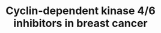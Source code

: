---
annotations:
- id: PW:0000624
  parent: disease pathway
  type: Pathway Ontology
  value: breast cancer pathway
- id: PW:0000754
  parent: drug pathway
  type: Pathway Ontology
  value: drug pathway
- id: PW:0002367
  parent: drug pathway
  type: Pathway Ontology
  value: antineoplastic drug pathway
- id: DOID:1612
  parent: disease of cellular proliferation
  type: Disease Ontology
  value: breast cancer
authors:
- Eweitz
citedin: ''
communities: []
description: '"Signaling pathways associated with tumorigenesis and combined treatments
  that alleviate drug resistance. Pharmaceutical CDK4/6 inhibitors palbociclib, ribociclib,
  and abemaciclib directly inhibit CDK4/6 activity. Moreover, the upstream mitogenic
  forces, including the canonical RAS-RAF-MEK-ERK pathway, heightened activity of
  the HER2-PI3K-AKT-mTOR axis, increase the cyclin D1 levels, activating CDK4/6 and
  promoting cellular progression to the S phase. Because of this foundation, PI3K,
  mTOR and MEK inhibitors induce synergistic anti-proliferative and pro-apoptotic
  effects, which lead to more durable cell cycle arrest and a delay to the onset of
  resistance. The Aromatase Inhibitors (AI), which inhibit the transformation of androgen
  into estradiol, thereby suppress breast cancer cell growth. Selective estrogen receptor
  modulator (SERM) and selective estrogen receptor downregulator (SERD) can affect
  estrogen receptors to produce the same inhibitory effect on tumor cells. ALT can
  keep p27 in a non-phosphorylated state, which is a stable form, and reduce both
  CDK2 and CDK4 activity. BMP4 and Fangchinoline can upregulate p21. Fangchinoline
  not only increases the level of CKIs (p21 and p27), but also inhibits cyclin D1/D3/E
  and CDK2/4/6. The ALT, BMP4 and Fangchinoline are still under preclinical study.
  In addition, clinical studies on the combination of CDK4/6 inhibitors with anti-HER2
  therapy and immunotherapy are under way."  Source: Figure F2 in https://www.ncbi.nlm.nih.gov/pmc/articles/PMC6775706.  Derived
  from https://pfocr.wikipathways.org/figures/PMC6775706__jcav10p5504g002.html.'
last-edited: 2025-10-31
ndex: null
organisms:
- Homo sapiens
redirect_from:
- /index.php/Pathway:WP5497
- /instance/WP5497
- /instance/WP5497_r140919
revision: r140919
schema-jsonld:
- '@context': https://schema.org/
  '@id': https://wikipathways.github.io/pathways/WP5497.html
  '@type': Dataset
  creator:
    '@type': Organization
    name: WikiPathways
  description: '"Signaling pathways associated with tumorigenesis and combined treatments
    that alleviate drug resistance. Pharmaceutical CDK4/6 inhibitors palbociclib,
    ribociclib, and abemaciclib directly inhibit CDK4/6 activity. Moreover, the upstream
    mitogenic forces, including the canonical RAS-RAF-MEK-ERK pathway, heightened
    activity of the HER2-PI3K-AKT-mTOR axis, increase the cyclin D1 levels, activating
    CDK4/6 and promoting cellular progression to the S phase. Because of this foundation,
    PI3K, mTOR and MEK inhibitors induce synergistic anti-proliferative and pro-apoptotic
    effects, which lead to more durable cell cycle arrest and a delay to the onset
    of resistance. The Aromatase Inhibitors (AI), which inhibit the transformation
    of androgen into estradiol, thereby suppress breast cancer cell growth. Selective
    estrogen receptor modulator (SERM) and selective estrogen receptor downregulator
    (SERD) can affect estrogen receptors to produce the same inhibitory effect on
    tumor cells. ALT can keep p27 in a non-phosphorylated state, which is a stable
    form, and reduce both CDK2 and CDK4 activity. BMP4 and Fangchinoline can upregulate
    p21. Fangchinoline not only increases the level of CKIs (p21 and p27), but also
    inhibits cyclin D1/D3/E and CDK2/4/6. The ALT, BMP4 and Fangchinoline are still
    under preclinical study. In addition, clinical studies on the combination of CDK4/6
    inhibitors with anti-HER2 therapy and immunotherapy are under way."  Source: Figure
    F2 in https://www.ncbi.nlm.nih.gov/pmc/articles/PMC6775706.  Derived from https://pfocr.wikipathways.org/figures/PMC6775706__jcav10p5504g002.html.'
  keywords:
  - AKT1
  - AKT2
  - AKT3
  - Abemaciclib
  - Anastrozole
  - Androgen
  - CCND1
  - CCNE1
  - CDK2
  - CDK4
  - CDK6
  - CDKN1A
  - CDKN1B
  - CYP19A1
  - EGFR
  - ERBB2
  - ESR1
  - Estradiol
  - Everolimus
  - Exemestane
  - Fangchinoline
  - Fulvestrant
  - HRAS
  - IGF1R
  - INS
  - IRS1
  - KRAS
  - Lapatinib
  - Letrozole
  - MAP2K1
  - MAP2K2
  - MAP2K3
  - MAP2K4
  - MAP2K5
  - MAP2K6
  - MAP2K7
  - MAPK1
  - MAPK3
  - MEKi
  - MTOR
  - NRAS
  - Neratinib
  - PI3Ki
  - PIK3C2A
  - PIK3C2B
  - PIK3C2G
  - PIK3CA
  - PIK3CB
  - PIK3CD
  - PIK3CG
  - PIK3R1
  - PIK3R2
  - PIK3R3
  - PIK3R4
  - PIK3R5
  - PIK3R6
  - Palbociclib
  - Pertuzumab
  - RAF1
  - RPTOR
  - Ribociclib
  - Tamoxifen
  - Toremifene
  - Trastuzumab
  - Trastuzumab emtansine
  license: CC0
  name: Cyclin-dependent kinase 4/6 inhibitors in breast cancer
seo: CreativeWork
title: Cyclin-dependent kinase 4/6 inhibitors in breast cancer
wpid: WP5497
---
